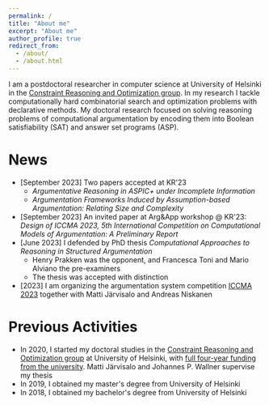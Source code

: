 ```yaml
---
permalink: /
title: "About me"
excerpt: "About me"
author_profile: true
redirect_from: 
  - /about/
  - /about.html
---
```


I am a postdoctoral researcher in computer science at University of Helsinki in the [Constraint Reasoning and Optimization group](https://www.helsinki.fi/en/researchgroups/constraint-reasoning-and-optimization).
In my research I tackle computationally hard combinatorial search and optimization problems with declarative methods.
My doctoral research focused on solving reasoning problems of computational argumentation by encoding them into Boolean satisfiability (SAT) and answer set programs (ASP).

News
======
- [September 2023] Two papers accepted at KR'23
    - _Argumentative Reasoning in ASPIC+ under Incomplete Information_ 
    - _Argumentation Frameworks Induced by Assumption-based Argumentation: Relating Size and Complexity_ 
- [September 2023] An invited paper at Arg&App workshop @ KR'23: _Design of ICCMA 2023, 5th International Competition on Computational Models of Argumentation: A Preliminary Report_
- [June 2023] I defended by PhD thesis _Computational Approaches to Reasoning in Structured Argumentation_ 
    - Henry Prakken was the opponent, and Francesca Toni and Mario Alviano the pre-examiners
    - The thesis was accepted with distinction
- [2023] I am organizing the argumentation system competition [ICCMA 2023](https://iccma2023.github.io/) together with Matti Järvisalo and Andreas Niskanen

Previous Activities
=====
- In 2020, I started my doctoral studies in the [Constraint Reasoning and Optimization group](https://www.helsinki.fi/en/researchgroups/constraint-reasoning-and-optimization) at University of Helsinki, with [full four-year funding from the university](https://fcai.fi/news/2020/2/28/new-doctoral-students-starting-work-on-multidisciplinary-applications-of-ai). Matti Järvisalo and Johannes P. Wallner supervise my thesis
- In 2019, I obtained my master's degree from University of Helsinki 
- In 2018, I obtained my bachelor's degree from University of Helsinki 



